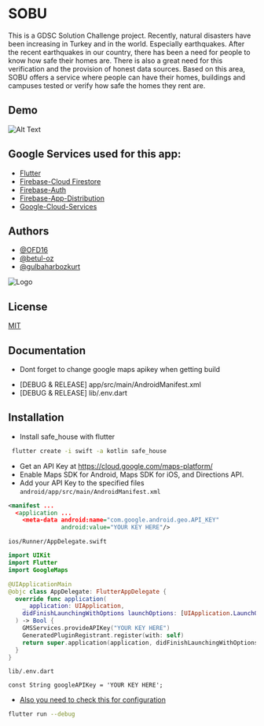 
# SOBU

This is a GDSC Solution Challenge project. Recently, natural disasters have been increasing in Turkey and in the world. Especially earthquakes. After the recent earthquakes in our country, there has been a need for people to know how safe their homes are. There is also a great need for this verification and the provision of honest data sources. Based on this area, SOBU offers a service where people can have their homes, buildings and campuses tested or verify how safe the homes they rent are.




## Demo
![Alt Text](https://github.com/OFD16/SOBU/blob/main/SOBU.gif)

## Google Services used for this app:

 - [Flutter](https://flutter.dev/)
 - [Firebase-Cloud Firestore](https://firebase.google.com/docs/firestore)
 - [Firebase-Auth](https://firebase.google.com/docs/auth)
 - [Firebase-App-Distribution](https://firebase.google.com/docs/app-distribution)
 - [Google-Cloud-Services](https://console.cloud.google.com/google/maps-apis/home?project=safe-house-debug)


## Authors

- [@OFD16](https://github.com/OFD16)
- [@betul-oz](https://github.com/betul-oz)
- [@gulbaharbozkurt](https://github.com/gulbaharbozkurt)


![Logo](https://firebasestorage.googleapis.com/v0/b/my-first-project-5d32d.appspot.com/o/1680056313349?alt=media&token=7431865d-f338-4ff0-9491-14868a94727a)


## License

[MIT](https://choosealicense.com/licenses/mit/)


## Documentation

- Dont forget to change google maps apikey when getting build
* [DEBUG & RELEASE] app/src/main/AndroidManifest.xml
* [DEBUG & RELEASE] lib/.env.dart
## Installation

* Install safe_house with flutter

```bash
 flutter create -i swift -a kotlin safe_house
```
* Get an API Key at https://cloud.google.com/maps-platform/
* Enable Maps SDK for Android, Maps SDK for iOS, and Directions API.
* Add your API Key to the specified files
`android/app/src/main/AndroidManifest.xml`
```xml
<manifest ...
  <application ...
    <meta-data android:name="com.google.android.geo.API_KEY"
               android:value="YOUR KEY HERE"/>
```

`ios/Runner/AppDelegate.swift`

```swift
import UIKit
import Flutter
import GoogleMaps

@UIApplicationMain
@objc class AppDelegate: FlutterAppDelegate {
  override func application(
    _ application: UIApplication,
    didFinishLaunchingWithOptions launchOptions: [UIApplication.LaunchOptionsKey: Any]?
  ) -> Bool {
    GMSServices.provideAPIKey("YOUR KEY HERE")
    GeneratedPluginRegistrant.register(with: self)
    return super.application(application, didFinishLaunchingWithOptions: launchOptions)
  }
}
```

`lib/.env.dart`

```
const String googleAPIKey = 'YOUR KEY HERE';
```
- [Also you need to check this for configuration](https://pub.dev/packages/google_maps_flutter)

 ```bash
 flutter run --debug
```
    

